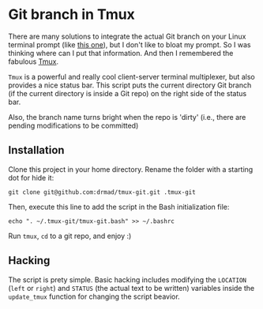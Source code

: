 Git branch in Tmux
==================

There are many solutions to integrate the actual Git branch on your Linux terminal
prompt (like [this one][1]), but I don't like to bloat my prompt. So I was thinking
where can I put that information. And then I remembered the fabulous [Tmux][2].

`Tmux` is a powerful and really cool client-server terminal multiplexer, but also 
provides a nice status bar. This script puts the current directory Git branch (if
the current directory is inside a Git repo) on the right side of the status bar.

Also, the branch name turns bright when the repo is 'dirty' (i.e., there are pending
modifications to be committed)

## Installation

Clone this project in your home directory. Rename the folder with a starting dot for
hide it:

    git clone git@github.com:drmad/tmux-git.git .tmux-git
  
Then, execute this line to add the script in the Bash initialization file:

    echo ". ~/.tmux-git/tmux-git.bash" >> ~/.bashrc
  
Run `tmux`, `cd` to a git repo, and enjoy :)

## Hacking

The script is prety simple. Basic hacking includes modifying the `LOCATION` (`left`
or `right`) and `STATUS` (the actual text to be written) variables inside the 
`update_tmux` function for changing the script beavior.

[1]: https://github.com/jimeh/git-aware-prompt
[2]: http://tmux.sourceforge.net/
